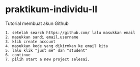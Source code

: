 # praktikum-individu-II
Tutorial membuat akun Github

    1. setelah search https://github.com/ lalu masukkan email
    2. masukkan sandi email,username
    3. klik create account
    4. masukkan kode yang dikirmkan ke email kita
    5. lalu klik "just me" dan "student"
    6. continue
    7. pilih start a new project selesai.

